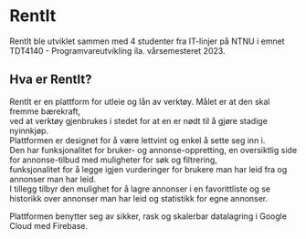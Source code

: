 # RentIt
RentIt ble utviklet sammen med 4 studenter fra IT-linjer på NTNU i emnet TDT4140 - Programvareutvikling ila. vårsemesteret 2023.

## Hva er RentIt?
RentIt er en plattform for utleie og lån av verktøy. Målet er at den skal fremme bærekraft,  
ved at verktøy gjenbrukes i stedet for at en er nødt til å gjøre stadige nyinnkjøp.  
Plattformen er designet for å være lettvint og enkel å sette seg inn i.  
Den har funksjonalitet for bruker- og annonse-oppretting, en oversiktlig side for annonse-tilbud med muligheter for søk og filtrering,  
funksjonalitet for å legge igjen vurderinger for brukere man har leid fra og annonser man har leid.  
I tillegg tilbyr den mulighet for å lagre annonser i en favorittliste og se historikk over annonser man har leid og statistikk for egne annonser.

Plattformen benytter seg av sikker, rask og skalerbar datalagring i Google Cloud med Firebase.
